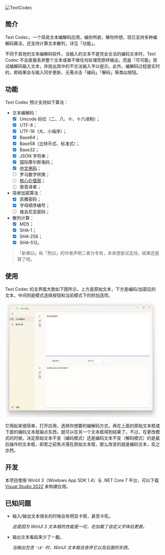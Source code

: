 ![TextCodec](https://socialify.git.ci/Wenti-D/TextCodec/image?description=1&font=Inter&issues=1&language=1&logo=https%3A%2F%2Fgithub.com%2FWenti-D%2FTextCodec%2Fraw%2Fmain%2FTextCodec%2FResources%2FTextCodecLogo.svg&name=1&owner=1&pattern=Circuit%20Board&stargazers=1&theme=Auto)

## 简介

Text Codec，一个简易文本编解码应用，编你所欲，解你所想，现已支持多种编解码算法，还支持计算文本散列，详见「功能」。

不同于其他的文本编解码软件，当输入的文本不是完全合法的编码文本时，Text Codec 不会直接丢弃整个文本或者不做任何处理而原样输出，而是「尽可能」尝试编解码输入文本，并挑出其中的不合法输入予以提示。此外，编解码过程是实时的，即结果会与输入同步更新，无需点击「编码」「解码」等类似按钮。

## 功能

Text Codec 预计支持如下算法：

- 文本编解码：
  - [x] Unicode 码位（二、八、十、十六进制）；
  - [x] UTF-8；
  - [x] UTF-16（大、小端序）；
  - [x] Base64；
  - [x] Base58（比特币式、标准式）；
  - [x] Base32；
  - [x] JSON 字符串；
  - [x] 国际摩尔斯电码；
  - [x] [中文电码](https://zh.wiktionary.org/wiki/Appendix:%E4%B8%AD%E6%96%87%E7%94%B5%E7%A0%81/%E4%B8%AD%E5%9B%BD%E5%A4%A7%E9%99%861983)；
  - [ ] 罗马数字转换；
  - [ ] [核心价值观](https://github.com/sym233/core-values-encoder)；
  - [ ] 兽音译者；
- 简单加密算法：
  - [x] 凯撒密码；
  - [x] 字母顺序编号；
  - [ ] 维吉尼亚密码；
- 散列计算：
  - [x] MD5；
  - [x] SHA-1；
  - [x] SHA-256；
  - [x] SHA-512。

> 「新佛曰」和「熊曰」的作者声明二者为专有，本来想尝试支持，结果还是算了吧。

## 使用

Text Codec 的主界面大致如下图所示，上方是原始文本，下方是编码/加密后的文本，中间则是模式选择按钮和当前模式下的附加选项。

![UI](ReadmeAssets/UI.png)

它用起来很简单，打开应用，选择你想要的编解码方式，再在上面的原始文本框或下面的编码文本框输点东西，就可以在另一个文本框得到结果了。不过，在更改模式的时候，决定原始文本不变（编码模式）还是编码文本不变（解码模式）的是最后操作的文本框，即若之前焦点落在原始文本框，那么改变的就是编码文本，反之亦然。

## 开发

本项目使用 WinUI 3（Windows App SDK 1.4）与 .NET Core 7 平台，可以下载 [Visual Studio 2022](https://visualstudio.microsoft.com/) 来构建应用。

## 已知问题

- 输入/输出文本很长的时候会有明显卡顿，甚至卡死。
  
  *这是因为 WinUI 3 文本框的性能是一坨，在加载了自定义字体后更甚。*

- 输出文本看起来少了一截。

  *当输出包含 `'\0'` 时，WinUI 文本框会舍弃它以及后面的东西。*
